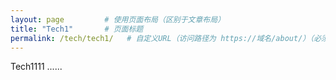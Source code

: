 ```yaml
---
layout: page         # 使用页面布局（区别于文章布局）
title: "Tech1"       # 页面标题
permalink: /tech/tech1/   # 自定义URL（访问路径为 https://域名/about/）（必须与导航链接一致）
---
```




Tech1111 ......
